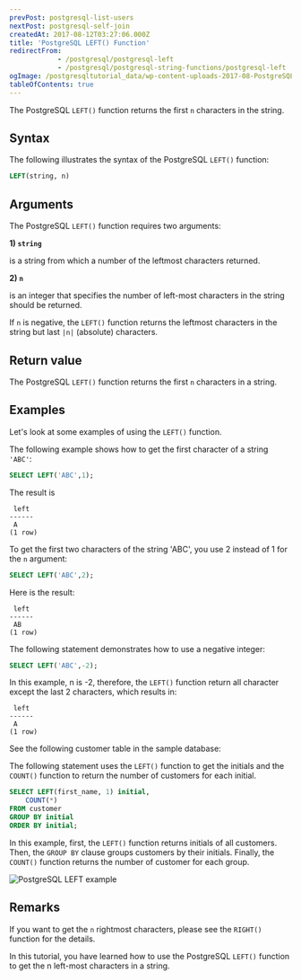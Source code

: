 ```yaml
---
prevPost: postgresql-list-users
nextPost: postgresql-self-join
createdAt: 2017-08-12T03:27:06.000Z
title: 'PostgreSQL LEFT() Function'
redirectFrom:
            - /postgresql/postgresql-left 
            - /postgresql/postgresql-string-functions/postgresql-left
ogImage: /postgresqltutorial_data/wp-content-uploads-2017-08-PostgreSQL-LEFT-example.png
tableOfContents: true
---
```


The PostgreSQL `LEFT()` function returns the first `n` characters in the string.

## Syntax

The following illustrates the syntax of the PostgreSQL `LEFT()` function:

```sql
LEFT(string, n)
```

## Arguments

The PostgreSQL `LEFT()` function requires two arguments:

**1) `string`**

is a string from which a number of the leftmost characters returned.

**2) `n`**

is an integer that specifies the number of left-most characters in the string should be returned.

If `n` is negative, the `LEFT()` function returns the leftmost characters in the string but last `|n|` (absolute) characters.

## Return value

The PostgreSQL `LEFT()` function returns the first `n` characters in a string.

## Examples

Let's look at some examples of using the `LEFT()` function.

The following example shows how to get the first character of a string `'ABC'`:

```sql
SELECT LEFT('ABC',1);
```

The result is

```
 left
------
 A
(1 row)
```

To get the first two characters of the string 'ABC', you use 2 instead of 1 for the `n` argument:

```sql
SELECT LEFT('ABC',2);
```

Here is the result:

```
 left
------
 AB
(1 row)
```

The following statement demonstrates how to use a negative integer:

```sql
SELECT LEFT('ABC',-2);
```

In this example, n is -2, therefore, the `LEFT()` function return all character except the last 2 characters, which results in:

```
 left
------
 A
(1 row)
```

See the following customer table in the sample database:

The following statement uses the `LEFT()` function to get the initials and the `COUNT()` function to return the number of customers for each initial.

```sql
SELECT LEFT(first_name, 1) initial,
    COUNT(*)
FROM customer
GROUP BY initial
ORDER BY initial;
```

In this example, first, the `LEFT()` function returns initials of all customers. Then, the `GROUP BY` clause groups customers by their initials. Finally, the `COUNT()` function returns the number of customer for each group.

![PostgreSQL LEFT example](/postgresqltutorial_data/wp-content-uploads-2017-08-PostgreSQL-LEFT-example.png)

## Remarks

If you want to get the `n` rightmost characters, please see the `RIGHT()` function for the details.

In this tutorial, you have learned how to use the PostgreSQL `LEFT()` function to get the n left-most characters in a string.
